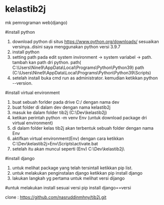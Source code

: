 # kelastib2j
mk pemrograman web(django)

#install python
1. download python di situs https://www.python.org/downloads/ sesuaikan versinya..disini saya menggunakan python versi 3.9.7
2. install python
3. setting path pada edit system invironment -> system variabel -> path. tambah kan path dri python.
    path( C:\Users\Nine9\AppData\Local\Programs\Python\Python39)
    path (C:\Users\Nine9\AppData\Local\Programs\Python\Python39\Scripts)
4. setelah install buka cmd run as administrator. kemudian ketikkan python --version. 

#install virtual environment
1. buat sebuah forlder pada drive C:/ dengan nama dev
2. buat folder di dalam dev dengan nama kelastib2j
3. masuk ke dalam folder tib2j (C:\Dev\kelastib2j)
4. ketikan perintah python -m venv Env (untuk download package dri virtual environment)
5. di dalam folder kelas tib2j akan terbentuk sebuah folder dengan nama Env
6. aktifkan virtual environment(Env) dengan cara ketikkan C:\Dev\kelastib2j>Env\Scripts\activate.bat
7. setelah itu akan muncul seperti (Env) C:\Dev\kelastib2j\

#install django
1. untuk melihat package yang telah tersintall ketikkan pip list.
2. untuk melakukan penginstalan django ketikkan pip install django
3. lakukan langkah yg pertama untuk melihat versi dijango

#untuk melakukan install sesuai versi pip install django==versi

clone :
https://github.com/nasruddinmhny/tib2j.git
